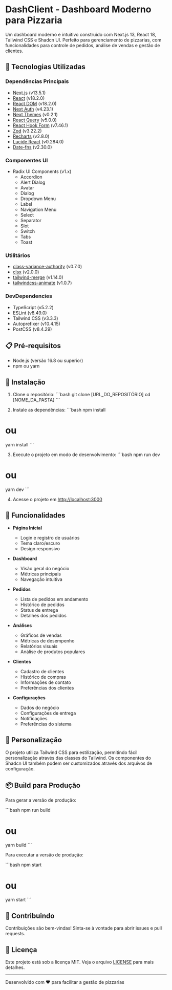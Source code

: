 # DashClient - Dashboard Moderno para Pizzaria

Um dashboard moderno e intuitivo construído com Next.js 13, React 18, Tailwind CSS e Shadcn UI. Perfeito para gerenciamento de pizzarias, com funcionalidades para controle de pedidos, análise de vendas e gestão de clientes.

## 🚀 Tecnologias Utilizadas

### Dependências Principais
- [Next.js](https://nextjs.org/) (v13.5.1)
- [React](https://reactjs.org/) (v18.2.0)
- [React DOM](https://reactjs.org/) (v18.2.0)
- [Next Auth](https://next-auth.js.org/) (v4.23.1)
- [Next Themes](https://github.com/pacocoursey/next-themes) (v0.2.1)
- [React Query](https://tanstack.com/query/latest) (v5.0.0)
- [React Hook Form](https://react-hook-form.com/) (v7.46.1)
- [Zod](https://zod.dev/) (v3.22.2)
- [Recharts](https://recharts.org/) (v2.8.0)
- [Lucide React](https://lucide.dev/) (v0.284.0)
- [Date-fns](https://date-fns.org/) (v2.30.0)

### Componentes UI
- Radix UI Components (v1.x)
  - Accordion
  - Alert Dialog
  - Avatar
  - Dialog
  - Dropdown Menu
  - Label
  - Navigation Menu
  - Select
  - Separator
  - Slot
  - Switch
  - Tabs
  - Toast

### Utilitários
- [class-variance-authority](https://cva.style/docs) (v0.7.0)
- [clsx](https://github.com/lukeed/clsx) (v2.0.0)
- [tailwind-merge](https://github.com/dcastil/tailwind-merge) (v1.14.0)
- [tailwindcss-animate](https://github.com/jamiebuilds/tailwindcss-animate) (v1.0.7)

### DevDependencies
- TypeScript (v5.2.2)
- ESLint (v8.49.0)
- Tailwind CSS (v3.3.3)
- Autoprefixer (v10.4.15)
- PostCSS (v8.4.29)

## 📋 Pré-requisitos

- Node.js (versão 16.8 ou superior)
- npm ou yarn

## 🔧 Instalação

1. Clone o repositório:
\`\`\`bash
git clone [URL_DO_REPOSITÓRIO]
cd [NOME_DA_PASTA]
\`\`\`

2. Instale as dependências:
\`\`\`bash
npm install
# ou
yarn install
\`\`\`

3. Execute o projeto em modo de desenvolvimento:
\`\`\`bash
npm run dev
# ou
yarn dev
\`\`\`

4. Acesse o projeto em [http://localhost:3000](http://localhost:3000)

## 📱 Funcionalidades

- **Página Inicial**
  - Login e registro de usuários
  - Tema claro/escuro
  - Design responsivo

- **Dashboard**
  - Visão geral do negócio
  - Métricas principais
  - Navegação intuitiva

- **Pedidos**
  - Lista de pedidos em andamento
  - Histórico de pedidos
  - Status de entrega
  - Detalhes dos pedidos

- **Análises**
  - Gráficos de vendas
  - Métricas de desempenho
  - Relatórios visuais
  - Análise de produtos populares

- **Clientes**
  - Cadastro de clientes
  - Histórico de compras
  - Informações de contato
  - Preferências dos clientes

- **Configurações**
  - Dados do negócio
  - Configurações de entrega
  - Notificações
  - Preferências do sistema

## 🎨 Personalização

O projeto utiliza Tailwind CSS para estilização, permitindo fácil personalização através das classes do Tailwind. Os componentes do Shadcn UI também podem ser customizados através dos arquivos de configuração.

## 📦 Build para Produção

Para gerar a versão de produção:

\`\`\`bash
npm run build
# ou
yarn build
\`\`\`

Para executar a versão de produção:

\`\`\`bash
npm start
# ou
yarn start
\`\`\`

## 🤝 Contribuindo

Contribuições são bem-vindas! Sinta-se à vontade para abrir issues e pull requests.

## 📄 Licença

Este projeto está sob a licença MIT. Veja o arquivo [LICENSE](LICENSE) para mais detalhes.

---

Desenvolvido com ❤️ para facilitar a gestão de pizzarias
